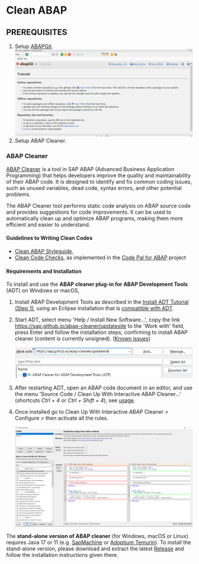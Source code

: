 # Clean ABAP

## PREREQUISITES

1. Setup [ABAPGit](https://docs.abapgit.org/user-guide/getting-started/install.html#prerequisites).
  ![ABAPGit](/images/abapgit.png "ABAPGit")
2. Setup ABAP Cleaner.

### ABAP Cleaner
[ABAP Cleaner](https://github.com/SAP/abap-cleaner) is a tool in SAP ABAP (Advanced Business Application Programming) that helps developers improve the quality and maintainability of their ABAP code. It is designed to identify and fix common coding issues, such as unused variables, dead code, syntax errors, and other potential problems.

The ABAP Cleaner tool performs static code analysis on ABAP source code and provides suggestions for code improvements. It can be used to automatically clean up and optimize ABAP programs, making them more efficient and easier to understand.

#### Guidelines to Writing Clean Codes
- [Clean ABAP Styleguide](https://github.com/SAP/styleguides/blob/main/clean-abap/CleanABAP.md), 
- [Clean Code Checks](https://github.com/SAP/code-pal-for-abap/blob/master/docs/check_documentation.md), 
  as implemented in the [Code Pal for ABAP](https://github.com/SAP/code-pal-for-abap/) project

#### Requirements and Installation

To install and use the **ABAP cleaner plug-in for ABAP Development Tools** (ADT) on Windows or macOS, 

1. Install ABAP Development Tools as described in the [Install ADT Tutorial (Step 1)](https://developers.sap.com/tutorials/abap-install-adt.html),
   using an Eclipse installation that is [compatible with ADT](https://tools.hana.ondemand.com/).

2. Start ADT, select menu 'Help / Install New Software...', 
   copy the link https://sap.github.io/abap-cleaner/updatesite to the 'Work with' field, press Enter 
   and follow the installation steps, confirming to install ABAP cleaner (content is currently unsigned). ([Known issues](docs/installation-issues.md))
    
    ![ABAP Cleaner plug-in for ABAP Development Tools - installation](/images/adt-installation.png "ABAP Cleaner plug-in for ABAP Development Tools - installation")

3. After restarting ADT, open an ABAP code document in an editor, and use the menu 
   'Source Code / Clean Up With Interactive ABAP Cleaner...' 
   (shortcuts *Ctrl + 4* or *Ctrl + Shift + 4*), see [usage](docs/usage.md).

4. Once installed go to Clean Up With Interactive ABAP Cleaner > Configure > then activate all the rules.

    ![ABAP Cleaner Rules Activation](/images/abap-cleaner-profile-and-rules.png "ABAP Cleaner Rules Activation")

The **stand-alone version of ABAP cleaner** (for Windows, macOS or Linux) 
requires Java 17 or 11 (e.g. [SapMachine](https://sap.github.io/SapMachine/) or [Adoptium Temurin](https://adoptium.net/)). 
To install the stand-alone version, please download and extract the latest [Release](../../releases) 
and follow the installation instructions given there.